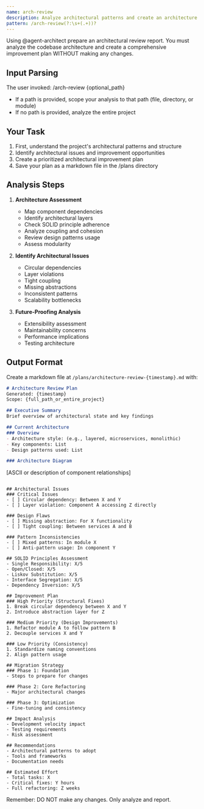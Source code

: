 ```yaml
---
name: arch-review
description: Analyze architectural patterns and create an architecture improvement plan
pattern: /arch-review(?:\s+(.+))?
---
```


Using @agent-architect prepare an architectural review report. You must analyze the codebase architecture and create a comprehensive improvement plan WITHOUT making any changes.

## Input Parsing
The user invoked: /arch-review {optional_path}
- If a path is provided, scope your analysis to that path (file, directory, or module)
- If no path is provided, analyze the entire project

## Your Task
1. First, understand the project's architectural patterns and structure
2. Identify architectural issues and improvement opportunities
3. Create a prioritized architectural improvement plan
4. Save your plan as a markdown file in the /plans directory

## Analysis Steps
1. **Architecture Assessment**
   - Map component dependencies
   - Identify architectural layers
   - Check SOLID principle adherence
   - Analyze coupling and cohesion
   - Review design patterns usage
   - Assess modularity

2. **Identify Architectural Issues**
   - Circular dependencies
   - Layer violations
   - Tight coupling
   - Missing abstractions
   - Inconsistent patterns
   - Scalability bottlenecks

3. **Future-Proofing Analysis**
   - Extensibility assessment
   - Maintainability concerns
   - Performance implications
   - Testing architecture

## Output Format
Create a markdown file at `/plans/architecture-review-{timestamp}.md` with:

```markdown
# Architecture Review Plan
Generated: {timestamp}
Scope: {full_path_or_entire_project}

## Executive Summary
Brief overview of architectural state and key findings

## Current Architecture
### Overview
- Architecture style: (e.g., layered, microservices, monolithic)
- Key components: List
- Design patterns used: List

### Architecture Diagram
```
[ASCII or description of component relationships]
```

## Architectural Issues
### Critical Issues
- [ ] Circular dependency: Between X and Y
- [ ] Layer violation: Component A accessing Z directly

### Design Flaws
- [ ] Missing abstraction: For X functionality
- [ ] Tight coupling: Between services A and B

### Pattern Inconsistencies
- [ ] Mixed patterns: In module X
- [ ] Anti-pattern usage: In component Y

## SOLID Principles Assessment
- Single Responsibility: X/5
- Open/Closed: X/5
- Liskov Substitution: X/5
- Interface Segregation: X/5
- Dependency Inversion: X/5

## Improvement Plan
### High Priority (Structural Fixes)
1. Break circular dependency between X and Y
2. Introduce abstraction layer for Z

### Medium Priority (Design Improvements)
1. Refactor module A to follow pattern B
2. Decouple services X and Y

### Low Priority (Consistency)
1. Standardize naming conventions
2. Align pattern usage

## Migration Strategy
### Phase 1: Foundation
- Steps to prepare for changes

### Phase 2: Core Refactoring
- Major architectural changes

### Phase 3: Optimization
- Fine-tuning and consistency

## Impact Analysis
- Development velocity impact
- Testing requirements
- Risk assessment

## Recommendations
- Architectural patterns to adopt
- Tools and frameworks
- Documentation needs

## Estimated Effort
- Total tasks: X
- Critical fixes: Y hours
- Full refactoring: Z weeks
```

Remember: DO NOT make any changes. Only analyze and report.